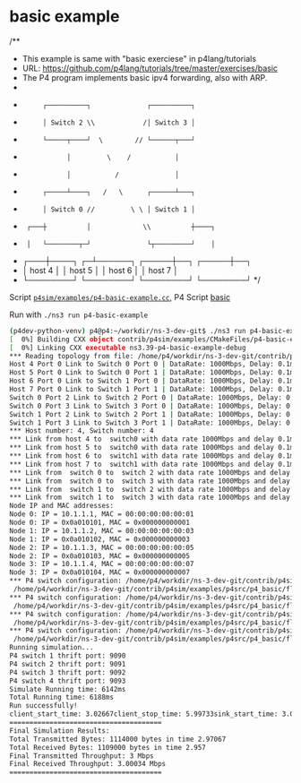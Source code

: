 # basic example

/**
 * This example is same with "basic exerciese" in p4lang/tutorials
 * URL: https://github.com/p4lang/tutorials/tree/master/exercises/basic
 * The P4 program implements basic ipv4 forwarding, also with ARP.
 *
 *          ┌──────────┐              ┌──────────┐
 *          │ Switch 2 \\            /│ Switch 3 │
 *          └─────┬────┘  \        // └──────┬───┘
 *                │         \    /           │
 *                │           /              │
 *          ┌─────┴────┐   /   \      ┌──────┴───┐
 *          │ Switch 0 //         \ \ │ Switch 1 │
 *      ┌───┼          │             \\          ┼────┐
 *      │   └────────┬─┘              └┬─────────┘    │
 *  ┌───┼────┐     ┌─┴──────┐    ┌─────┼──┐     ┌─────┼──┐
 *  │ host 4 │     │ host 5 │    │ host 6 │     │ host 7 │
 *  └────────┘     └────────┘    └────────┘     └────────┘
 */

Script [`p4sim/examples/p4-basic-example.cc`](https://github.com/HapCommSys/p4sim/blob/main/examples/p4-basic-example.cc), P4 Script [basic](https://github.com/HapCommSys/p4sim/tree/main/examples/p4src/p4_basic)

Run with `./ns3 run p4-basic-example`

```bash
(p4dev-python-venv) p4@p4:~/workdir/ns-3-dev-git$ ./ns3 run p4-basic-example
[  0%] Building CXX object contrib/p4sim/examples/CMakeFiles/p4-basic-example.dir/p4-basic-example.cc.o
[  0%] Linking CXX executable ns3.39-p4-basic-example-debug
*** Reading topology from file: /home/p4/workdir/ns-3-dev-git/contrib/p4sim/examples/p4src/p4_basic/topo.txt with format: CsmaTopo
Host 4 Port 0 Link to Switch 0 Port 0 | DataRate: 1000Mbps, Delay: 0.1ms
Host 5 Port 0 Link to Switch 0 Port 1 | DataRate: 1000Mbps, Delay: 0.1ms
Host 6 Port 0 Link to Switch 1 Port 0 | DataRate: 1000Mbps, Delay: 0.1ms
Host 7 Port 0 Link to Switch 1 Port 1 | DataRate: 1000Mbps, Delay: 0.1ms
Switch 0 Port 2 Link to Switch 2 Port 0 | DataRate: 1000Mbps, Delay: 0.1ms
Switch 0 Port 3 Link to Switch 3 Port 0 | DataRate: 1000Mbps, Delay: 0.1ms
Switch 1 Port 2 Link to Switch 2 Port 1 | DataRate: 1000Mbps, Delay: 0.1ms
Switch 1 Port 3 Link to Switch 3 Port 1 | DataRate: 1000Mbps, Delay: 0.1ms
*** Host number: 4, Switch number: 4
*** Link from host 4 to  switch0 with data rate 1000Mbps and delay 0.1ms
*** Link from host 5 to  switch0 with data rate 1000Mbps and delay 0.1ms
*** Link from host 6 to  switch1 with data rate 1000Mbps and delay 0.1ms
*** Link from host 7 to  switch1 with data rate 1000Mbps and delay 0.1ms
*** Link from  switch 0 to  switch 2 with data rate 1000Mbps and delay 0.1ms
*** Link from  switch 0 to  switch 3 with data rate 1000Mbps and delay 0.1ms
*** Link from  switch 1 to  switch 2 with data rate 1000Mbps and delay 0.1ms
*** Link from  switch 1 to  switch 3 with data rate 1000Mbps and delay 0.1ms
Node IP and MAC addresses:
Node 0: IP = 10.1.1.1, MAC = 00:00:00:00:00:01
Node 0: IP = 0x0a010101, MAC = 0x000000000001
Node 1: IP = 10.1.1.2, MAC = 00:00:00:00:00:03
Node 1: IP = 0x0a010102, MAC = 0x000000000003
Node 2: IP = 10.1.1.3, MAC = 00:00:00:00:00:05
Node 2: IP = 0x0a010103, MAC = 0x000000000005
Node 3: IP = 10.1.1.4, MAC = 00:00:00:00:00:07
Node 3: IP = 0x0a010104, MAC = 0x000000000007
*** P4 switch configuration: /home/p4/workdir/ns-3-dev-git/contrib/p4sim/examples/p4src/p4_basic/p4_basic.json, 
 /home/p4/workdir/ns-3-dev-git/contrib/p4sim/examples/p4src/p4_basic/flowtable_0.txt
*** P4 switch configuration: /home/p4/workdir/ns-3-dev-git/contrib/p4sim/examples/p4src/p4_basic/p4_basic.json, 
 /home/p4/workdir/ns-3-dev-git/contrib/p4sim/examples/p4src/p4_basic/flowtable_1.txt
*** P4 switch configuration: /home/p4/workdir/ns-3-dev-git/contrib/p4sim/examples/p4src/p4_basic/p4_basic.json, 
 /home/p4/workdir/ns-3-dev-git/contrib/p4sim/examples/p4src/p4_basic/flowtable_2.txt
*** P4 switch configuration: /home/p4/workdir/ns-3-dev-git/contrib/p4sim/examples/p4src/p4_basic/p4_basic.json, 
 /home/p4/workdir/ns-3-dev-git/contrib/p4sim/examples/p4src/p4_basic/flowtable_3.txt
Running simulation...
P4 switch 1 thrift port: 9090
P4 switch 2 thrift port: 9091
P4 switch 3 thrift port: 9092
P4 switch 4 thrift port: 9093
Simulate Running time: 6142ms
Total Running time: 6188ms
Run successfully!
client_start_time: 3.02667client_stop_time: 5.99733sink_start_time: 3.04311sink_stop_time: 6.00011
======================================
Final Simulation Results:
Total Transmitted Bytes: 1114000 bytes in time 2.97067
Total Received Bytes: 1109000 bytes in time 2.957
Final Transmitted Throughput: 3 Mbps
Final Received Throughput: 3.00034 Mbps
======================================
```